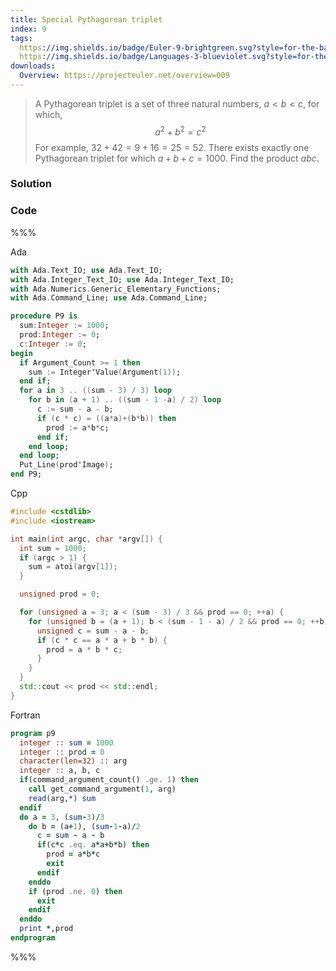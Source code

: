 ```yaml
---
title: Special Pythagorean triplet
index: 9
tags:
  https://img.shields.io/badge/Euler-9-brightgreen.svg?style=for-the-badge: https://projecteuler.net/problem=9
  https://img.shields.io/badge/Languages-3-blueviolet.svg?style=for-the-badge:
downloads:
  Overview: https://projecteuler.net/overview=009
---
```


> A Pythagorean triplet is a set of three natural numbers, $a < b < c$, for
> which,
> $$
> a^2 + b^2 = c^2
> $$
> For example, $32 + 42 = 9 + 16 = 25 = 52$. There exists exactly one
> Pythagorean triplet for which $a + b + c = 1000$. Find the product $abc$.

### Solution


### Code

%%%

Ada
```ada
with Ada.Text_IO; use Ada.Text_IO;
with Ada.Integer_Text_IO; use Ada.Integer_Text_IO;
with Ada.Numerics.Generic_Elementary_Functions;
with Ada.Command_Line; use Ada.Command_Line;

procedure P9 is
  sum:Integer := 1000;
  prod:Integer := 0;
  c:Integer := 0;
begin
  if Argument_Count >= 1 then
    sum := Integer'Value(Argument(1));
  end if;
  for a in 3 .. ((sum - 3) / 3) loop
    for b in (a + 1) .. ((sum - 1 -a) / 2) loop
      c := sum - a - b;
      if (c * c) = ((a*a)+(b*b)) then
        prod := a*b*c;
      end if;
    end loop;
  end loop;
  Put_Line(prod'Image);
end P9;
```

Cpp
```cpp
#include <cstdlib>
#include <iostream>

int main(int argc, char *argv[]) {
  int sum = 1000;
  if (argc > 1) {
    sum = atoi(argv[1]);
  }

  unsigned prod = 0;

  for (unsigned a = 3; a < (sum - 3) / 3 && prod == 0; ++a) {
    for (unsigned b = (a + 1); b < (sum - 1 - a) / 2 && prod == 0; ++b) {
      unsigned c = sum - a - b;
      if (c * c == a * a + b * b) {
        prod = a * b * c;
      }
    }
  }
  std::cout << prod << std::endl;
}
```

Fortran
```fortran
program p9
  integer :: sum = 1000
  integer :: prod = 0
  character(len=32) :: arg
  integer :: a, b, c
  if(command_argument_count() .ge. 1) then
    call get_command_argument(1, arg)
    read(arg,*) sum
  endif
  do a = 3, (sum-3)/3
    do b = (a+1), (sum-1-a)/2
      c = sum - a - b
      if(c*c .eq. a*a+b*b) then
        prod = a*b*c
        exit
      endif
    enddo
    if (prod .ne. 0) then
      exit
    endif
  enddo
  print *,prod
endprogram
```

%%%
